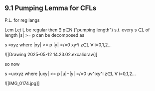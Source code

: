 ## 9.1 Pumping Lemma for CFLs

P.L. for reg langs 

Lem Let L be regular  then ∃ p∈N ("pumping length")
s.t. every s ∈L of length |s| >= p can be decomposed as 

s =xyz where 
|xy| <= p
|y| =/=0
xy^i z∈L
∀ i=0,1,2...

![[Drawing 2025-05-12 14.23.02.excalidraw]]

so now 

s =uvxyz where 
|uxy| <= p
|u|+|y| =/=0
uv^ixy^i z∈L
∀ i=0,1,2...

![[IMG_0174.jpg]]
